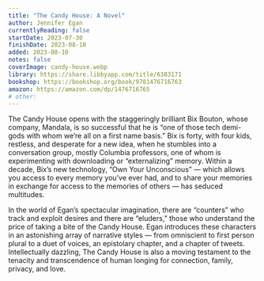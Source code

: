 ```yaml
---
title: "The Candy House: A Novel"
author: Jennifer Egan
currentlyReading: false
startDate: 2023-07-30
finishDate: 2023-08-10
added: 2023-08-10
notes: false
coverImage: candy-house.webp
library: https://share.libbyapp.com/title/6383171
bookshop: https://bookshop.org/book/9781476716763
amazon: https://amazon.com/dp/1476716765
# other: 
---
```


The Candy House opens with the staggeringly brilliant Bix Bouton, whose company, Mandala, is so successful that he is “one of those tech demi-gods with whom we’re all on a first name basis.” Bix is forty, with four kids, restless, and desperate for a new idea, when he stumbles into a conversation group, mostly Columbia professors, one of whom is experimenting with downloading or “externalizing” memory. Within a decade, Bix’s new technology, “Own Your Unconscious” — which allows you access to every memory you’ve ever had, and to share your memories in exchange for access to the memories of others — has seduced multitudes.  

In the world of Egan’s spectacular imagination, there are “counters” who track and exploit desires and there are “eluders,” those who understand the price of taking a bite of the Candy House. Egan introduces these characters in an astonishing array of narrative styles — from omniscient to first person plural to a duet of voices, an epistolary chapter, and a chapter of tweets. Intellectually dazzling, The Candy House is also a moving testament to the tenacity and transcendence of human longing for connection, family, privacy, and love.  
